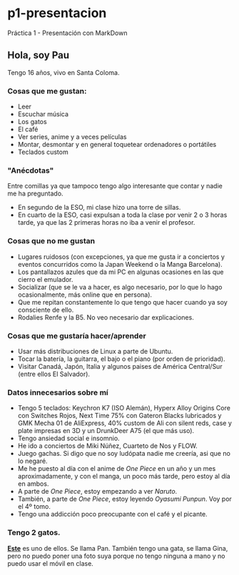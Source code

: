 # p1-presentacion
Práctica 1 - Presentación con MarkDown

## Hola, soy Pau
Tengo 16 años, vivo en Santa Coloma.

### Cosas que me gustan:
- Leer
- Escuchar música
- Los gatos
- El café
- Ver series, anime y a veces películas
- Montar, desmontar y en general toquetear ordenadores o portátiles
- Teclados custom

### "Anécdotas"
Entre comillas ya que tampoco tengo algo interesante que contar y nadie me ha preguntado.

- En segundo de la ESO, mi clase hizo una torre de sillas.
- En cuarto de la ESO, casi expulsan a toda la clase por venir 2 o 3 horas tarde, ya que las 2 primeras horas no iba a venir el profesor.

### Cosas que no me gustan
- Lugares ruidosos (con excepciones, ya que me gusta ir a conciertos y eventos concurridos como la Japan Weekend o la Manga Barcelona).
- Los pantallazos azules que da mi PC en algunas ocasiones en las que cierro el emulador.
- Socializar (que se le va a hacer, es algo necesario, por lo que lo hago ocasionalmente, más online que en persona).
- Que me repitan constantemente lo que tengo que hacer cuando ya soy consciente de ello.
- Rodalies Renfe y la B5. No veo necesario dar explicaciones.

### Cosas que me gustaría hacer/aprender
- Usar más distribuciones de Linux a parte de Ubuntu.
- Tocar la batería, la guitarra, el bajo o el piano (por orden de prioridad).
- Visitar Canadá, Japón, Italia y algunos paises de América Central/Sur (entre ellos El Salvador).

### Datos innecesarios sobre mí
- Tengo 5 teclados: Keychron K7 (ISO Alemán), Hyperx Alloy Origins Core con Switches Rojos, Next Time 75% con Gateron Blacks lubricados y GMK Mecha 01 de AliExpress, 40% custom de Ali con silent reds, case y plate impresas en 3D y un DrunkDeer A75 (el que más uso).
- Tengo ansiedad social e insomnio.
- He ido a conciertos de Miki Núñez, Cuarteto de Nos y FLOW.
- Juego gachas. Si digo que no soy ludópata nadie me creería, asi que no lo negaré.
- Me he puesto al día con el anime de *One Piece* en un año y un mes aproximadamente, y con el manga, un poco más tarde, pero estoy al día en ambos.
- A parte de *One Piece*, estoy empezando a ver *Naruto*.
- También, a parte de *One Piece*, estoy leyendo *Oyasumi Punpun*. Voy por el 4º tomo.
- Tengo una addicción poco preocupante con el café y el picante.

### Tengo 2 gatos. 
[**Este**](IMG20230216084848.jpg) es uno de ellos. Se llama Pan.
También tengo una gata, se llama Gina, pero no puedo poner una foto suya porque no tengo ninguna a mano y no puedo usar el móvil en clase.
